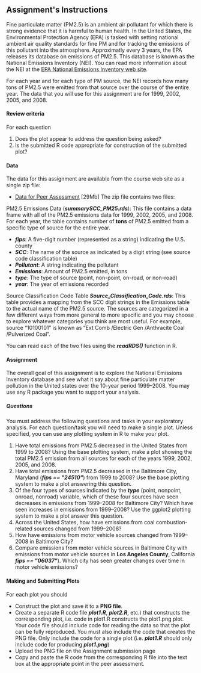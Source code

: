 ## Assignment's Instructions

Fine particulate matter (PM2.5) is an ambient air pollutant for which there is strong evidence that it is harmful to human health. In the United States, the Environmental Protection Agency (EPA) is tasked with setting national ambient air quality standards for fine PM and for tracking the emissions of this pollutant into the atmosphere. Approximatly every 3 years, the EPA releases its database on emissions of PM2.5. This database is known as the National Emissions Inventory (NEI). You can read more information about the NEI at the [EPA National Emissions Inventory web site](http://www.epa.gov/ttn/chief/eiinformation.html).

For each year and for each type of PM source, the NEI records how many tons of PM2.5 were emitted from that source over the course of the entire year. The data that you will use for this assignment are for 1999, 2002, 2005, and 2008.

#### **Review criteria**
 
For each question

1. Does the plot appear to address the question being asked?
2. Is the submitted R code appropriate for construction of the submitted plot?

#### **Data**

The data for this assignment are available from the course web site as a single zip file:

- [Data for Peer Assessment](https://d396qusza40orc.cloudfront.net/exdata%2Fdata%2FNEI_data.zip) [29Mb]
The zip file contains two files:

PM2.5 Emissions Data (***summarySCC_PM25.rds***): This file contains a data frame with all of the PM2.5 emissions data for 1999, 2002, 2005, and 2008. For each year, the table contains number of **tons** of PM2.5 emitted from a specific type of source for the entire year.

- ***fips***: A five-digit number (represented as a string) indicating the U.S. county
- ***SCC***: The name of the source as indicated by a digit string (see source code classification table)
- ***Pollutant***: A string indicating the pollutant
- ***Emissions***: Amount of PM2.5 emitted, in tons
- ***type***: The type of source (point, non-point, on-road, or non-road)
- ***year***: The year of emissions recorded

Source Classification Code Table ***Source_Classification_Code.rds***: This table provides a mapping from the SCC digit strings in the Emissions table to the actual name of the PM2.5 source. The sources are categorized in a few different ways from more general to more specific and you may choose to explore whatever categories you think are most useful. For example, source “10100101” is known as “Ext Comb /Electric Gen /Anthracite Coal /Pulverized Coal”.

You can read each of the two files using the ***readRDS()*** function in R.

#### **Assignment**

The overall goal of this assignment is to explore the National Emissions Inventory database and see what it say about fine particulate matter pollution in the United states over the 10-year period 1999–2008. You may use any R package you want to support your analysis.

##### Questions
You must address the following questions and tasks in your exploratory analysis. For each question/task you will need to make a single plot. Unless specified, you can use any plotting system in R to make your plot.

1. Have total emissions from PM2.5 decreased in the United States from 1999 to 2008? Using the base plotting system, make a plot showing the total PM2.5 emission from all sources for each of the years 1999, 2002, 2005, and 2008.
2. Have total emissions from PM2.5 decreased in the Baltimore City, Maryland (***fips == "24510"***) from 1999 to 2008? Use the base plotting system to make a plot answering this question.
3. Of the four types of sources indicated by the ***type*** (point, nonpoint, onroad, nonroad) variable, which of these four sources have seen decreases in emissions from 1999–2008 for Baltimore City? Which have seen increases in emissions from 1999–2008? Use the ggplot2 plotting system to make a plot answer this question.
4. Across the United States, how have emissions from coal combustion-related sources changed from 1999–2008?
5. How have emissions from motor vehicle sources changed from 1999–2008 in Baltimore City?
6. Compare emissions from motor vehicle sources in Baltimore City with emissions from motor vehicle sources in **Los Angeles County**, California ***fips == "06037"***). Which city has seen greater changes over time in motor vehicle emissions?

#### **Making and Submitting Plots**

For each plot you should

- Construct the plot and save it to a **PNG file**.
- Create a separate R code file ***plot1.R***, ***plot2.R***, etc.) that constructs the corresponding plot, i.e. code in plot1.R constructs the plot1.png plot. Your code file should include code for reading the data so that the plot can be fully reproduced. You must also include the code that creates the PNG file. Only include the code for a single plot (i.e. ***plot1.R*** should only include code for producing ***plot1.png***)
- Upload the PNG file on the Assignment submission page
- Copy and paste the R code from the corresponding R file into the text box at the appropriate point in the peer assessment.
